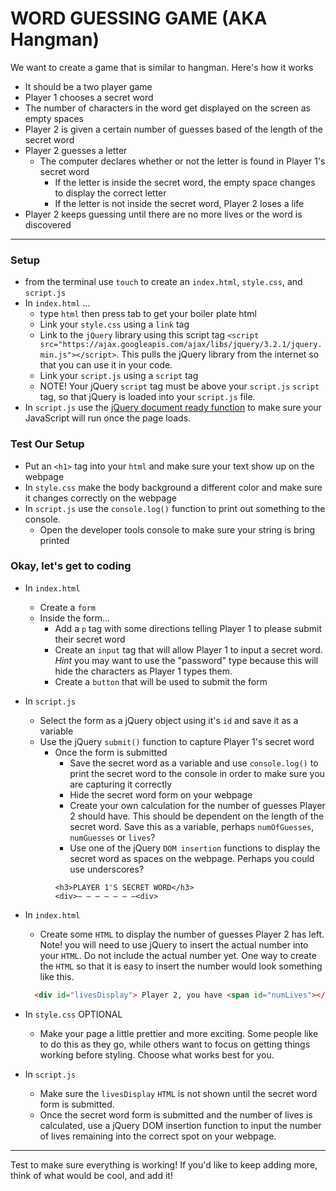# WORD GUESSING GAME (AKA Hangman)
We want to create a game that is similar to hangman. Here's how it works
  - It should be a two player game 
  - Player 1 chooses a secret word
  - The number of characters in the word get displayed on the screen as empty spaces
  - Player 2 is given a certain number of guesses based of the length of the secret word 
  - Player 2 guesses a letter
    - The computer declares whether or not the letter is found in Player 1's secret word
      - If the letter is inside the secret word, the empty space changes to display the correct letter
      - If the letter is not inside the secret word, Player 2 loses a life
  - Player 2 keeps guessing until there are no more lives or the word is discovered
___

### Setup
- from the terminal use `touch` to create an `index.html`, `style.css`, and `script.js`
- In `index.html` ...
  - type `html` then press tab to get your boiler plate html
  - Link your `style.css` using a `link` tag
  - Link to the `jQuery` library using this script tag `<script src="https://ajax.googleapis.com/ajax/libs/jquery/3.2.1/jquery.min.js"></script>`. This pulls the jQuery library from the internet so that you can use it in your code.
  - Link your `script.js` using a `script` tag
  - NOTE! Your jQuery `script` tag must be above your `script.js` `script` tag, so that jQuery is loaded into your `script.js` file.
- In `script.js` use the [jQuery document ready function](https://learn.jquery.com/using-jquery-core/document-ready/) to make sure your JavaScript will run once the page loads.

### Test Our Setup
- Put an `<h1>` tag into your `html` and make sure your text show up on the webpage
- In `style.css` make the body background a different color and make sure it changes correctly on the webpage
- In `script.js` use the `console.log()` function to print out something to the console. 
  - Open the developer tools console to make sure your string is bring printed


### Okay, let's get to coding
- In `index.html`
  - Create a `form`
  - Inside the form...
    - Add a `p` tag with some directions telling Player 1 to please submit their secret word
    - Create an `input` tag that will allow Player 1 to input a secret word. *Hint* you may want to use the "password" type because this will hide the characters as Player 1 types them.
    - Create a `button` that will be used to submit the form


- In `script.js`
  - Select the form as a jQuery object using it's `id` and save it as a variable
  - Use the jQuery `submit()` function to capture Player 1's secret word
    - Once the form is submitted 
      - Save the secret word as a variable and use `console.log()` to print the secret word to the console in order to make sure you are capturing it correctly
      - Hide the secret word form on your webpage
      - Create your own calculation for the number of guesses Player 2 should have. This should be dependent on the length of the secret word. Save this as a variable, perhaps `numOfGuesses`, `numGuesses` or `lives`?
      - Use one of the jQuery `DOM insertion` functions to display the secret word as spaces on the webpage. Perhaps you could use underscores?
      ```
      <h3>PLAYER 1'S SECRET WORD</h3>
      <div>– – – – – – –<div>
      ```

- In `index.html`
    - Create some `HTML` to display the number of guesses Player 2 has left. Note! you will need to use jQuery to insert the actual number into your `HTML`. Do not include the actual number yet. One way to create the `HTML` so that it is easy to insert the number would look something like this.
    ``` html
      <div id="livesDisplay"> Player 2, you have <span id="numLives"></span> guesses left.</div>
    ```

- In `style.css` OPTIONAL
  - Make your page a little prettier and more exciting. Some people like to do this as they go, while others want to focus on getting things working before styling. Choose what works best for you.

- In `script.js`
  - Make sure the `livesDisplay` `HTML` is not shown until the secret word form is submitted.
  - Once the secret word form is submitted and the number of lives is calculated, use a jQuery DOM insertion function to input the number of lives remaining into the correct spot on your webpage.


---
Test to make sure everything is working! If you'd like to keep adding more, think of what would be cool, and add it! 



